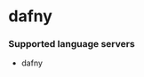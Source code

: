 <!--- THIS DOCUMENT IS AUTOMATICALLY GENERATED, DON'T EDIT IT -->
# dafny

### Supported language servers

- dafny
